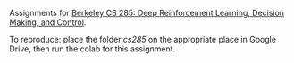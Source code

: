 Assignments for [Berkeley CS 285: Deep Reinforcement Learning, Decision Making, and Control](http://rail.eecs.berkeley.edu/deeprlcourse/).

To reproduce: place the folder *cs285* on the appropriate place in Google Drive, then run the colab for this assignment.